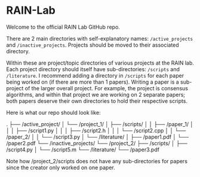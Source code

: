 # RAIN-Lab

Welcome to the official RAIN Lab GitHub repo. 

There are 2 main directories with self-explanatory names: `/active_projects` and `/inactive_projects`. Projects should be moved to their associated directory.

Within these are project/topic directories of various projects at the RAIN lab. Each project directory should itself have sub-directories: `/scripts` and `/literature`. I recommend adding a directory in `/scripts` for each paper being worked on (if there are more than 1 papers). Writing a paper is a sub-project of the larger overall project. For example, the project is consensus algorithms, and within that project we are working on 2 separate papers; both papers deserve their own directories to hold their respective scripts.

Here is what our repo should look like:

.
├── /active_project/
│   └── /project_1/
│       ├── /scripts/
│       │   ├── /paper_1/
│       │   │   ├── /script1.py
│       │   │   ├── /script2.h
│       │   │   └── /script2.cpp
│       │   └── /paper_2/
│       │       └── /script3.py
│       └── /literature/
│           ├── /paper1.pdf
│           └── /paper2.pdf
└── /inactive_projects/
    └── /project_2/
        ├── /scripts/
        │   ├── /script4.py
        │   └── /script5.m
        └── /literature/
            └── /paper3.pdf

Note how /project_2/scripts does not have any sub-directories for papers since the creator only worked on one paper. 